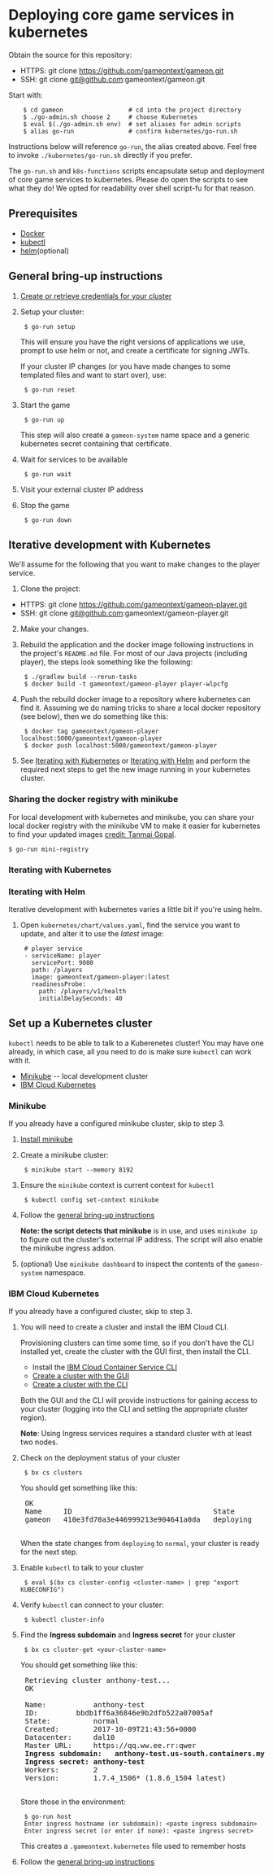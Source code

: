 # Deploying core game services in kubernetes

Obtain the source for this repository:
* HTTPS: git clone https://github.com/gameontext/gameon.git
* SSH: git clone git@github.com:gameontext/gameon.git

Start with:

        $ cd gameon                  # cd into the project directory
        $ ./go-admin.sh choose 2     # choose Kubernetes
        $ eval $(./go-admin.sh env)  # set aliases for admin scripts
        $ alias go-run               # confirm kubernetes/go-run.sh

Instructions below will reference `go-run`, the alias created above. Feel free to invoke `./kubernetes/go-run.sh` directly if you prefer.

The `go-run.sh` and `k8s-functions` scripts encapsulate setup and deployment of core game services to kubernetes. Please do open the scripts to see what they do! We opted for readability over shell script-fu for that reason.

## Prerequisites

* [Docker](https://docs.docker.com/install/)
* [kubectl](https://kubernetes.io/docs/tasks/tools/install-kubectl/)
* [helm](https://docs.helm.sh/using_helm/#installing-helm)(optional)

## General bring-up instructions

1. [Create or retrieve credentials for your cluster](#set-up-a-kubernetes-cluster)

2. Setup your cluster:

        $ go-run setup

    This will ensure you have the right versions of applications we use, prompt to use helm or not, and create a certificate for signing JWTs.

    If your cluster IP changes (or you have made changes to some templated files and want to start over), use:

        $ go-run reset

3. Start the game

        $ go-run up

    This step will also create a `gameon-system` name space and a generic kubernetes secret containing that certificate.

4. Wait for services to be available

        $ go-run wait

5. Visit your external cluster IP address

6. Stop the game

        $ go-run down

## Iterative development with Kubernetes

We'll assume for the following that you want to make changes to the player service.

1. Clone the project:
  * HTTPS: git clone https://github.com/gameontext/gameon-player.git
  * SSH: git clone git@github.com:gameontext/gameon-player.git

2. Make your changes.
3. Rebuild the application and the docker image following instructions in the project's `README.md` file. For most of our Java projects (including player), the steps look something like the following: 
      
        $ ./gradlew build --rerun-tasks
        $ docker build -t gameontext/gameon-player player-wlpcfg

4. Push the rebuild docker image to a repository where kubernetes can find it. Assuming we do naming tricks to share a local docker repository (see below), then we do something like this: 

        $ docker tag gameontext/gameon-player localhost:5000/gameontext/gameon-player
        $ docker push localhost:5000/gameontext/gameon-player

5. See [Iterating with Kubernetes](#iterating-with-kubernetes) or [Iterating with Helm](#iterating-with-helm) and perform the required next steps to get the new image running in your kubernetes cluster.

### Sharing the docker registry with minikube

For local development with kubernetes and minikube, you can share your local docker registry with the minikube VM to make it easier for kubernetes to find your updated images [credit: Tanmai Gopal](https://blog.hasura.io/sharing-a-local-registry-for-minikube-37c7240d0615).

    $ go-run mini-registry

### Iterating with Kubernetes


### Iterating with Helm

Iterative development with kubernetes varies a little bit if you're using helm.

1. Open `kubernetes/chart/values.yaml`, find the service you want to update, and alter it to use the _latest_ image:

        # player service
        - serviceName: player
          servicePort: 9080
          path: /players
          image: gameontext/gameon-player:latest
          readinessProbe:
            path: /players/v1/health
            initialDelaySeconds: 40


## Set up a Kubernetes cluster

`kubectl` needs to be able to talk to a Kuberenetes cluster! You may have one already, in which case, all you need to do is make sure `kubectl` can work with it.

* [Minikube](#minikube) -- local development cluster
* [IBM Cloud Kubernetes](#ibm-cloud-kubernetes)

### Minikube

If you already have a configured minikube cluster, skip to step 3.

1. [Install minikube](https://kubernetes.io/docs/tasks/tools/install-minikube/)

2. Create a minikube cluster:

        $ minikube start --memory 8192

3. Ensure the `minikube` context is current context for `kubectl`

        $ kubectl config set-context minikube

4. Follow the [general bring-up instructions](#general-bring-up-instructions)

    **Note: the script detects that minikube** is in use, and uses `minikube ip` to figure out the cluster's external IP address. The script will also enable the minikube ingress addon.

5. (optional) Use `minikube dashboard` to inspect the contents of the `gameon-system` namespace.


### IBM Cloud Kubernetes

If you already have a configured cluster, skip to step 3.

1. You will need to create a cluster and install the IBM Cloud CLI.

    Provisioning clusters can time some time, so if you don't have the CLI installed yet, create the cluster with the GUI first, then install the CLI.
    - Install the [IBM Cloud Container Service CLI](https://console.bluemix.net/docs/containers/cs_cli_install.html#cs_cli_install)
    - [Create a cluster with the GUI](https://console.bluemix.net/docs/containers/cs_clusters.html#clusters_ui)
    - [Create a cluster with the CLI](https://console.bluemix.net/docs/containers/cs_clusters.html#clusters_cli)

    Both the GUI and the CLI will provide instructions for gaining access to your cluster (logging into the CLI and setting the appropriate cluster region).

    **Note**: Using Ingress services requires a standard cluster with at least two nodes.

2. Check on the deployment status of your cluster

        $ bx cs clusters

    You should get something like this:

    <pre>
    OK
    Name     ID                                 State       Created          Workers   Location   Version
    gameon   410e3fd70a3e446999213e904641a0da   deploying   11 minutes ago   1         mil01      1.8.6_1505
    </pre>

    When the state changes from `deploying` to `normal`, your cluster is ready for the next step.

2. Enable `kubectl` to talk to your cluster

        $ eval $(bx cs cluster-config <cluster-name> | grep "export KUBECONFIG")

3. Verify `kubectl` can connect to your cluster:

        $ kubectl cluster-info

4. Find the **Ingress subdomain** and **Ingress secret** for your cluster

        $ bx cs cluster-get <your-cluster-name>

    You should get something like this:

    <pre>
    Retrieving cluster anthony-test...
    OK

    Name:			anthony-test
    ID:			bbdb1ff6a36846e9b2dfb522a07005af
    State:			normal
    Created:		2017-10-09T21:43:56+0000
    Datacenter:		dal10
    Master URL:		https://qq.ww.ee.rr:qwer
    <b>Ingress subdomain:	anthony-test.us-south.containers.mybluemix.net
    Ingress secret:	anthony-test</b>
    Workers:		2
    Version:		1.7.4_1506* (1.8.6_1504 latest)
    </pre>

    Store those in the environment:

        $ go-run host
        Enter ingress hostname (or subdomain): <paste ingress subdomain>
        Enter ingress secret (or enter if none): <paste ingress secret>

    This creates a `.gameontext.kubernetes` file used to remember hosts

5. Follow the [general bring-up instructions](#general-bring-up-instructions)
